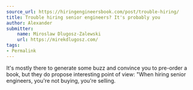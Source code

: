 ```yaml
---
source_url: https://hiringengineersbook.com/post/trouble-hiring/
title: Trouble hiring senior engineers? It's probably you
author: Alexander
submitter:
    name: Miroslaw Dlugosz-Zalewski
    url: https://mirekdlugosz.com/
tags:
- Permalink
---
```


It\'s mostly there to generate some buzz and convince you to pre-order a book, but they do propose interesting point of view: \"When hiring senior engineers, you're not buying, you're selling.
